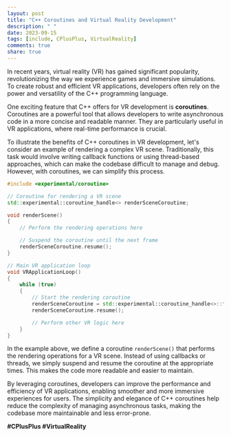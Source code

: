 ```yaml
---
layout: post
title: "C++ Coroutines and Virtual Reality Development"
description: " "
date: 2023-09-15
tags: [include, CPlusPlus, VirtualReality]
comments: true
share: true
---
```


In recent years, virtual reality (VR) has gained significant popularity, revolutionizing the way we experience games and immersive simulations. To create robust and efficient VR applications, developers often rely on the power and versatility of the C++ programming language. 

One exciting feature that C++ offers for VR development is **coroutines**. Coroutines are a powerful tool that allows developers to write asynchronous code in a more concise and readable manner. They are particularly useful in VR applications, where real-time performance is crucial.

To illustrate the benefits of C++ coroutines in VR development, let's consider an example of rendering a complex VR scene. Traditionally, this task would involve writing callback functions or using thread-based approaches, which can make the codebase difficult to manage and debug. However, with coroutines, we can simplify this process.

```cpp
#include <experimental/coroutine>

// Coroutine for rendering a VR scene
std::experimental::coroutine_handle<> renderSceneCoroutine;

void renderScene()
{
    // Perform the rendering operations here

    // Suspend the coroutine until the next frame
    renderSceneCoroutine.resume();
}

// Main VR application loop
void VRApplicationLoop()
{
    while (true)
    {
        // Start the rendering coroutine
        renderSceneCoroutine = std::experimental::coroutine_handle<>::from_address(nullptr);
        renderSceneCoroutine.resume();

        // Perform other VR logic here
    }
}
```

In the example above, we define a coroutine `renderScene()` that performs the rendering operations for a VR scene. Instead of using callbacks or threads, we simply suspend and resume the coroutine at the appropriate times. This makes the code more readable and easier to maintain.

By leveraging coroutines, developers can improve the performance and efficiency of VR applications, enabling smoother and more immersive experiences for users. The simplicity and elegance of C++ coroutines help reduce the complexity of managing asynchronous tasks, making the codebase more maintainable and less error-prone.

**#CPlusPlus #VirtualReality**